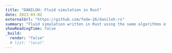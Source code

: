 ```yaml
---
title: "DANILOH: Fluid simulation in Rust"
date: 2023-03-02
externalUrl: "https://github.com/fede-26/daniloh-rs"
summary: "Fluid simulation written in Rust using the same algorithms of FLUIDOH."
showReadingTime: false
_build:
  render: "false"
  # list: "local"
---
```

